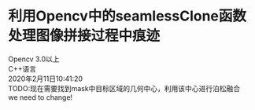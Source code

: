 # 利用Opencv中的seamlessClone函数处理图像拼接过程中痕迹  
Opencv 3.0以上  
C++语言  
2020年2月11日10:41:20  
TODO:现在需要找到mask中目标区域的几何中心，利用该中心进行泊松融合  
we need to change!
